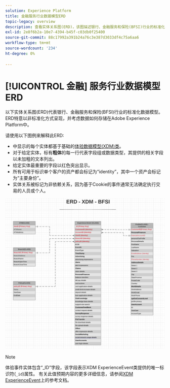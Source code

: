 ```yaml
---
solution: Experience Platform
title: 金融服务行业数据模型ERD
topic-legacy: overview
description: 查看实体关系图(ERD)，该图描述银行、金融服务和保险(BFSI)行业的标准化数据模型。 此数据模型与Experience Data Model(XDM)兼容，可在Adobe Experience Platform中使用。
exl-id: 2e8f6b2a-10e7-4394-b45f-c03db0f25400
source-git-commit: 88c17992a391b24a76c3e387d3033df4c75a6aa6
workflow-type: tm+mt
source-wordcount: '234'
ht-degree: 0%

---
```


# [!UICONTROL 金融] 服务行业数据模型ERD

以下实体关系图(ERD)代表银行、金融服务和保险(BFSI)行业的标准化数据模型。 ERD特意以非标准化方式呈现，并考虑数据如何存储在Adobe Experience Platform中。

请使用以下图例来解释此ERD:

* 中显示的每个实体都基于基础的[体验数据模型(XDM)类](../composition.md#class)。
* 对于给定实体，标有&#x200B;**粗体**&#x200B;的每一行代表字段组或数据类型，其提供的相关字段以未加粗的文本列出。
* 给定实体最重要的字段以红色突出显示。
* 所有可用于标识单个客户的资产都会标记为“identity”，其中一个资产会标记为“主要身份”。
* 实体关系被标记为非依赖关系，因为基于Cookie的事件通常无法确定执行交易的人员或个人。

![](../../images/industries/financial.png)

>[!NOTE]
>
>体验事件实体包含“_ID”字段，该字段表示XDM ExperienceEvent类提供的唯一标识符(`_id`)属性。 有关此值预期内容的更多详细信息，请参阅[XDM ExperienceEvent](../../classes/experienceevent.md)上的参考文档。